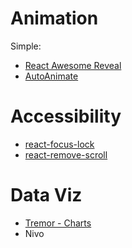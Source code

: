 # Animation
Simple:
- [React Awesome Reveal](https://react-awesome-reveal.morello.dev/)
- [AutoAnimate](https://auto-animate.formkit.com/)

# Accessibility
- [react-focus-lock](https://www.npmjs.com/package/react-focus-lock)
- [react-remove-scroll](https://www.npmjs.com/package/react-remove-scroll)

# Data Viz
- [Tremor - Charts](https://www.tremor.so/)
- Nivo